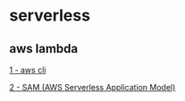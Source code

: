 # serverless

## aws lambda

[1 - aws cli](./documentations/aws-cli.md)

[2 - SAM (AWS Serverless Application Model)](./documentations/sam.md)
